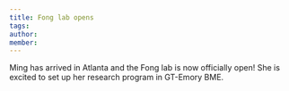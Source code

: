 ```yaml
---
title: Fong lab opens
tags:
author: 
member: 
---
```


Ming has arrived in Atlanta and the Fong lab is now officially open!  She is excited to set up her research program in GT-Emory BME.
